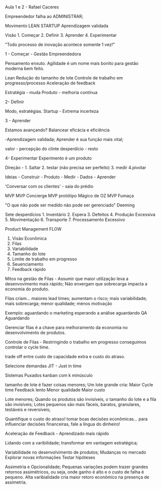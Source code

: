 Aula 1 e 2 - Rafael Caceres

 Empreendedor falha ao ADMINISTRAR;

 Movimento LEAN STARTUP
    Aprendizagem validada

Visão
    1. Começar
    2. Definir
    3. Aprender
    4. Experimentar

"Todo processo de inovação acontece somente 1 vez!"

1 - Começar - Gestão Empreendedora

Pensamento enxuto. Agilidade é um nome mais bonito para gestão moderna bem feito.

Lean
    Redução do tamanho de lote
    Controle de trabalho em progresso/processo
    Aceleração de feedback

Estratégia - muda
Produto - melhoria contínua

2- Definir

Modo, estratégias. 
Startup - Extrema incerteza

3 - Aprender

Estamos avançando?
Balancear eficácia e eficiência

-Aprendizagem validada; Aprender é sua função mais vital;

valor - percepção do clinte
desperdício - resto

4- Experimentar
    Experimento é um produto

Direção - 1. Saltar 2. testar (não precisa ser perfeito) 3. medir 4.pivotar

Ideias - Construir - Produto - Medir - Dados - Aprender

'Conversar com os clientes' - saia do prédio

MVP
    MVP Concierge
    MVP protótipo
    Mágico de OZ
    MVP Fumaça

"O que não pode ser medido não pode ser gerenciado" Deeming

Sete desperdícios
    1. Inventário
    2. Espera
    3. Defeitos
    4. Produção Excessiva
    5. Movimentação
    6. Transporte
    7. Processamento Excessivo

Product Management FLOW

1. Visão Econômica
2. Filas
3. Variabilidade
4. Tamanho do lote
5. Limite de trabalho em progresso
6. Seuenciamento
7. Feedback rápido

Mitos na gestão de Filas - Assumir que maior utilização leva a desenvovimento mais rápido;
Não enxergam que sobrecarga impacta a economia do produto.

Filas criam... maiores lead times; aumentam o risco; mais variabilidade; mais sobrecarga; menor qualidade; menos motivação

Exemplo:
aguardando o marketing
esperando a análise
aguardando QA
Aguardando

Gerenciar filas é a chave para melhoramento da economia no desenvolvimento de produtos.

Controle de Filas - Restringindo o trabalho em progresso conseguimos controlar o cycle time.

trade off entre custo de capacidade extra e custo do atraso.

Selecione demandas JIT - Just in time

Sistemas Puxados
kanban com k minúsculo

tamanho de lote é fazer coisas menores;
    Um lote grande cria:
        Maior Cycle time
        Feedback lento
        Menor qualidade
        Maior custo

Lote menores; Quando os produtos são invisíveis, o tamanho do lote e a fila são invisíveis;
Lotes pequenos são mais fáceis, baratos, granulares, testáveis e reversíveis;

Quantifique o custo do atraso!
tomar boas decisões econômicas... para influenciar decisões financeiras, fale a língua do dinheiro!

Aceleração de Feedback - Aprendizado mais rápido

Lidando com  a varibilidade; transformar em vantagem estratégica;

Variabilidade no desenvolvimento de produtos;
    Mudanças no mercado
    Explorar novas informações
    Testar hipóteses

Assimetria e Opcionalidade;
    Pequenas variações podem trazer grandes retornos assimétricos, ou seja, onde ganho é alto e o custo de falha é pequeno.
    Alta varibialidade cria maior retoro econômico na presença de assimetria.









